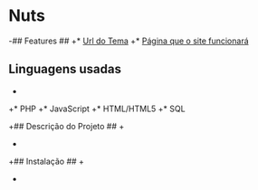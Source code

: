 # Nuts #
 
-## Features ##
+* [Url do Tema](https://github.com/AEDA-Solutions/nuts)
+* [Página que o site funcionará](https://nutsunb.tk)

## Linguagens usadas ## 
+
+* PHP
+* JavaScript
+* HTML/HTML5
+* SQL

+## Descrição do Projeto ##
+

+
+## Instalação ##
+

+
